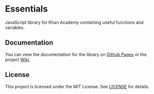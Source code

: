 # Essentials
JavaScript library for Khan Academy containing useful functions and variables. 

## Documentation
You can view the documentation for the library on [Github Pages](https://bhavjitchauhan.github.io/Essentials/index.html) or the project [Wiki](https://github.com/bhavjitChauhan/Essentials/wiki).

## License
This project is licensed under the MIT License. See [LICENSE](LICENSE) for details.
